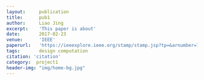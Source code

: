 ```yaml
---
layout:     publication
title:      pub1
author:     Liao Jing
excerpt:    'This paper is about'
date:       2017-02-23
venue:      'IEEE'
paperurl:   'https://ieeexplore.ieee.org/stamp/stamp.jsp?tp=&arnumber=7860884'
tags: 		design computation
citation: 'citation'
category:  project1
header-img: "img/home-bg.jpg"
---
```

